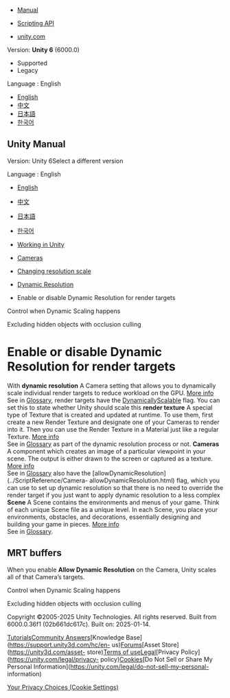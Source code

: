 [](https://docs.unity3d.com)

  * [Manual](../Manual/index.html)
  * [Scripting API](../ScriptReference/index.html)

  * [unity.com](https://unity.com/)

Version: **Unity 6** (6000.0)

  * Supported
  * Legacy

Language : English

  * [English](/Manual/DynamicResolution-enable-disable.html)
  * [中文](/cn/current/Manual/DynamicResolution-enable-disable.html)
  * [日本語](/ja/current/Manual/DynamicResolution-enable-disable.html)
  * [한국어](/kr/current/Manual/DynamicResolution-enable-disable.html)

[](https://docs.unity3d.com)

## Unity Manual

Version: Unity 6Select a different version

Language : English

  * [English](/Manual/DynamicResolution-enable-disable.html)
  * [中文](/cn/current/Manual/DynamicResolution-enable-disable.html)
  * [日本語](/ja/current/Manual/DynamicResolution-enable-disable.html)
  * [한국어](/kr/current/Manual/DynamicResolution-enable-disable.html)

  * [Working in Unity](working-in-unity.html)
  * [Cameras](Cameras.html)
  * [Changing resolution scale](resolution-scale.html)
  * [Dynamic Resolution](DynamicResolution-landing.html)
  * Enable or disable Dynamic Resolution for render targets

[](DynamicResolution-control-when-occurs.html)

Control when Dynamic Scaling happens

[](OcclusionCulling-landing.html)

Excluding hidden objects with occlusion culling

# Enable or disable Dynamic Resolution for render targets

With **dynamic resolution** A Camera setting that allows you to dynamically
scale individual render targets to reduce workload on the GPU. [More
info](DynamicResolution-landing.html)  
See in [Glossary](Glossary.html#dynamicresolution), render targets have the
[DynamicallyScalable](../ScriptReference/RenderTextureCreationFlags.DynamicallyScalable.html)
flag. You can set this to state whether Unity should scale this **render
texture** A special type of Texture that is created and updated at runtime. To
use them, first create a new Render Texture and designate one of your Cameras
to render into it. Then you can use the Render Texture in a Material just like
a regular Texture. [More info](class-RenderTexture.html)  
See in [Glossary](Glossary.html#RenderTexture) as part of the dynamic
resolution process or not. **Cameras** A component which creates an image of a
particular viewpoint in your scene. The output is either drawn to the screen
or captured as a texture. [More info](CamerasOverview.html)  
See in [Glossary](Glossary.html#Camera) also have the
[allowDynamicResolution](../ScriptReference/Camera-
allowDynamicResolution.html) flag, which you can use to set up dynamic
resolution so that there is no need to override the render target if you just
want to apply dynamic resolution to a less complex **Scene** A Scene contains
the environments and menus of your game. Think of each unique Scene file as a
unique level. In each Scene, you place your environments, obstacles, and
decorations, essentially designing and building your game in pieces. [More
info](CreatingScenes.html)  
See in [Glossary](Glossary.html#Scene).

## MRT buffers

When you enable **Allow Dynamic Resolution** on the Camera, Unity scales all
of that Camera’s targets.

[](DynamicResolution-control-when-occurs.html)

Control when Dynamic Scaling happens

[](OcclusionCulling-landing.html)

Excluding hidden objects with occlusion culling

Copyright ©2005-2025 Unity Technologies. All rights reserved. Built from
6000.0.36f1 (02b661dc617c). Built on: 2025-01-14.

[Tutorials](https://learn.unity.com/)[Community
Answers](https://answers.unity3d.com)[Knowledge
Base](https://support.unity3d.com/hc/en-
us)[Forums](https://forum.unity3d.com)[Asset Store](https://unity3d.com/asset-
store)[Terms of
use](https://docs.unity3d.com/Manual/TermsOfUse.html)[Legal](https://unity.com/legal)[Privacy
Policy](https://unity.com/legal/privacy-
policy)[Cookies](https://unity.com/legal/cookie-policy)[Do Not Sell or Share
My Personal Information](https://unity.com/legal/do-not-sell-my-personal-
information)

[Your Privacy Choices (Cookie Settings)](javascript:void\(0\);)

